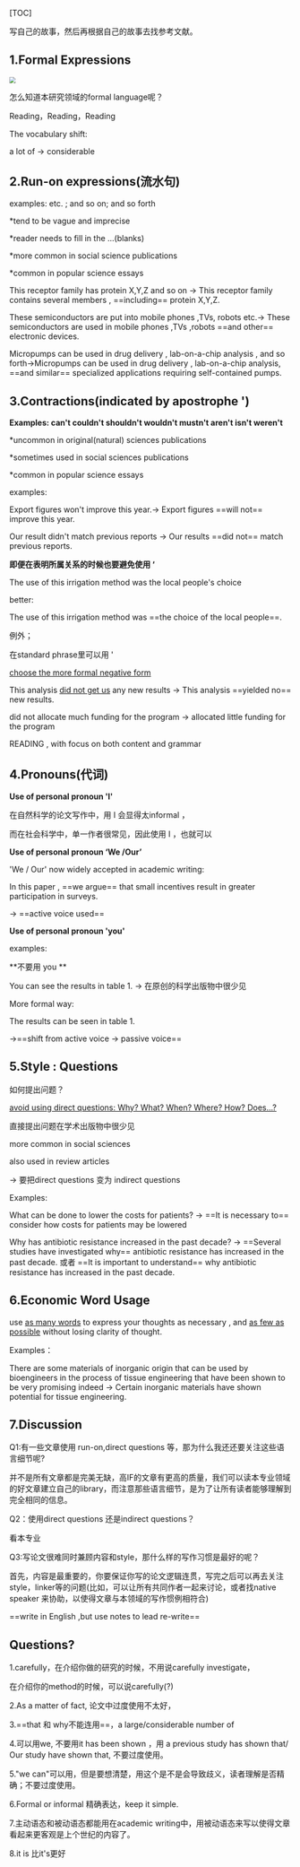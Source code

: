 [TOC]

写自己的故事，然后再根据自己的故事去找参考文献。

## 1.Formal Expressions

<img src="E:\研究生\研一\上半学年\基础学术论文写作\图片\Unit6-Formal-informal.png" style="zoom:67%;" />

怎么知道本研究领域的formal language呢？

Reading，Reading，Reading



The vocabulary shift:

a lot of -> considerable



## 2.Run-on expressions(流水句)

examples: etc. ; and so on; and so forth

*tend to be vague and imprecise

*reader needs to fill in the ...(blanks)

*more common in social science publications

*common in popular science essays



This receptor family has protein X,Y,Z and so on -> This receptor family contains several members , ==including== protein X,Y,Z.

These semiconductors are put into mobile phones ,TVs, robots etc.-> These semiconductors are used in mobile phones ,TVs ,robots ==and other== electronic devices.

Micropumps can be used in drug delivery , lab-on-a-chip analysis , and so forth->Micropumps can be used in drug delivery , lab-on-a-chip analysis, ==and similar== specialized applications requiring self-contained pumps.



## 3.Contractions(indicated by apostrophe ')

**Examples: can't  couldn't  shouldn't wouldn't  mustn't  aren't  isn't weren't**

*uncommon in original(natural) sciences publications

*sometimes used in social sciences publications

*common in popular science essays



examples:

Export figures won't improve this year.-> Export figures ==will not== improve this year.

Our result didn't match previous reports -> Our results ==did not== match previous reports.



**即便在表明所属关系的时候也要避免使用 ‘**

The use of this irrigation method was the local people's choice

 better:

The use of this irrigation method was ==the choice of the local people==.

例外；

在standard phrase里可以用 '



<u>choose the more formal negative form</u>

This analysis <u>did not get us</u> any new results -> This  analysis ==yielded no== new results.

did not allocate much funding for the program -> allocated little funding  for the program 



READING , with focus  on both content and grammar



## 4.Pronouns(代词)

**Use of personal pronoun 'I'**

在自然科学的论文写作中，用 I 会显得太informal ，

而在社会科学中，单一作者很常见，因此使用 I ，也就可以

**Use of personal pronoun ‘We /Our’**

'We / Our' now widely accepted in academic writing:

In this paper , ==we argue== that small incentives result in greater participation in surveys.

-> ==active voice used== 

**Use of personal pronoun 'you'**

examples:

**不要用 you **

You can see the results in table 1. -> 在原创的科学出版物中很少见

More formal way:

The results can be seen in table 1.

->==shift from active voice -> passive voice==



## 5.Style : Questions

如何提出问题？

<u>avoid using direct questions: Why? What? When? Where? How? Does...?</u>

直接提出问题在学术出版物中很少见

more common in social sciences 

also used in review articles 

-> 要把direct questions 变为 indirect questions



Examples:

What can be done to lower the costs for patients? -> ==It is necessary to== consider how costs for patients may be  lowered

Why has antibiotic resistance increased in the past decade? -> ==Several studies have investigated  why== antibiotic resistance has  increased in the past decade.
 或者 ==It is important to understand== why antibiotic resistance has increased in the past decade.



## 6.Economic Word  Usage

use <u>as many words</u> to express your thoughts as necessary , and <u>as few as possible</u> without losing clarity of thought.



Examples：

There are some materials of inorganic origin that can be used by bioengineers in the process of  tissue engineering that have been shown to be very promising indeed ->   Certain inorganic materials have shown potential for tissue engineering.



## 7.Discussion

Q1:有一些文章使用 run-on,direct questions 等，那为什么我还还要关注这些语言细节呢?

并不是所有文章都是完美无缺，高IF的文章有更高的质量，我们可以读本专业领域的好文章建立自己的library，而注意那些语言细节，是为了让所有读者能够理解到完全相同的信息。



Q2：使用direct questions 还是indirect questions？

看本专业



Q3:写论文很难同时兼顾内容和style，那什么样的写作习惯是最好的呢？

首先，内容是最重要的，你要保证你写的论文逻辑连贯，写完之后可以再去关注style，linker等的问题(比如，可以让所有共同作者一起来讨论，或者找native speaker 来协助，以使得文章与本领域的写作惯例相符合)

==write in English ,but use notes to lead re-write==





## Questions?

1.carefully，在介绍你做的研究的时候，不用说carefully investigate，

在介绍你的method的时候，可以说carefully(?)

2.As a matter of fact, 论文中过度使用不太好，

3.==that 和 why不能连用==，a large/considerable number of

4.可以用we, 不要用it has been shown ，用 a previous study has shown that/ Our study have shown that,           不要过度使用。

5."we can"可以用，但是要想清楚，用这个是不是会导致歧义，读者理解是否精确；不要过度使用。

6.Formal  or informal 精确表达，keep it simple.

7.主动语态和被动语态都能用在academic writing中，用被动语态来写以使得文章看起来更客观是上个世纪的内容了。

8.it is  比it's更好




















